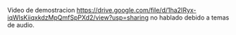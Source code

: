 Video de demostracion
https://drive.google.com/file/d/1ha2IRyx-iqWlsKiiqxkdzMpQmfSpPXd2/view?usp=sharing
no hablado debido a temas de audio.
